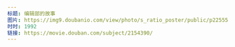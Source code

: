 ```yaml
---
标题: 编辑部的故事
图片: https://img9.doubanio.com/view/photo/s_ratio_poster/public/p2255590045.jpg
时时: 1992
链接: https://movie.douban.com/subject/2154390/
---
```

